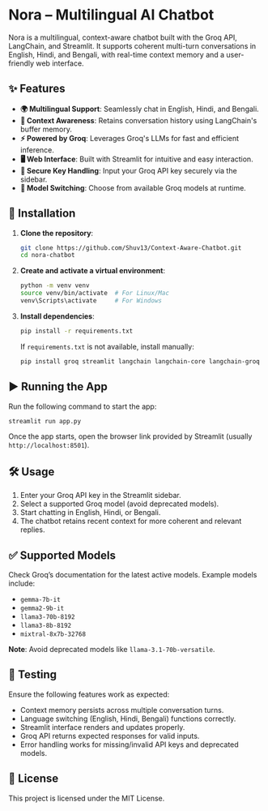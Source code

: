 # Nora – Multilingual AI Chatbot

Nora is a multilingual, context-aware chatbot built with the Groq API, LangChain, and Streamlit. It supports coherent multi-turn conversations in English, Hindi, and Bengali, with real-time context memory and a user-friendly web interface.

## ✨ Features

- **🌍 Multilingual Support**: Seamlessly chat in English, Hindi, and Bengali.
- **💬 Context Awareness**: Retains conversation history using LangChain's buffer memory.
- **⚡ Powered by Groq**: Leverages Groq's LLMs for fast and efficient inference.
- **🖥️ Web Interface**: Built with Streamlit for intuitive and easy interaction.
- **🔑 Secure Key Handling**: Input your Groq API key securely via the sidebar.
- **🔄 Model Switching**: Choose from available Groq models at runtime.

## 🚀 Installation

1. **Clone the repository**:
   ```bash
   git clone https://github.com/Shuv13/Context-Aware-Chatbot.git
   cd nora-chatbot
   ```

2. **Create and activate a virtual environment**:
   ```bash
   python -m venv venv
   source venv/bin/activate  # For Linux/Mac
   venv\Scripts\activate     # For Windows
   ```

3. **Install dependencies**:
   ```bash
   pip install -r requirements.txt
   ```
   If `requirements.txt` is not available, install manually:
   ```bash
   pip install groq streamlit langchain langchain-core langchain-groq transformers sentencepiece torch
   ```

## ▶️ Running the App

Run the following command to start the app:
```bash
streamlit run app.py
```

Once the app starts, open the browser link provided by Streamlit (usually `http://localhost:8501`).

## 🛠️ Usage

1. Enter your Groq API key in the Streamlit sidebar.
2. Select a supported Groq model (avoid deprecated models).
3. Start chatting in English, Hindi, or Bengali.
4. The chatbot retains recent context for more coherent and relevant replies.

## ✅ Supported Models

Check Groq’s documentation for the latest active models. Example models include:

- `gemma-7b-it`
- `gemma2-9b-it`
- `llama3-70b-8192`
- `llama3-8b-8192`
- `mixtral-8x7b-32768`

**Note**: Avoid deprecated models like `llama-3.1-70b-versatile`.

## 🧪 Testing

Ensure the following features work as expected:

- Context memory persists across multiple conversation turns.
- Language switching (English, Hindi, Bengali) functions correctly.
- Streamlit interface renders and updates properly.
- Groq API returns expected responses for valid inputs.
- Error handling works for missing/invalid API keys and deprecated models.

## 📄 License

This project is licensed under the MIT License.
